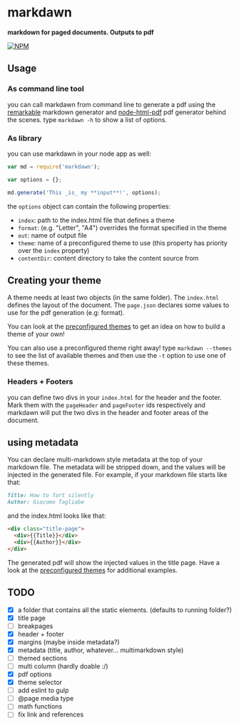 # markdawn

**markdown for paged documents. Outputs to pdf**

[![NPM](https://nodei.co/npm/markdawn.png?downloads=true)](https://nodei.co/npm/markdawn/)

## Usage

### As command line tool

you can call markdawn from command line to generate a pdf using the [remarkable](https://github.com/jonschlinkert/remarkable) markdown generator and [node-html-pdf](https://github.com/marcbachmann/node-html-pdf) pdf generator behind the scenes. type `markdawn -h` to show a list of options.

### As library

you can use markdawn in your node app as well:

````js
var md = require('markdawn');

var options = {};

md.generate('This _is_ my **input**!', options);
````

the `options` object can contain the following properties:

- `index`: path to the index.html file that defines a theme
- `format`: (e.g. "Letter", "A4") overrides the format specified in the theme
- `out`: name of output file
- `theme`: name of a preconfigured theme to use (this property has priority over the `index` property)
- `contentDir`: content directory to take the content source from

## Creating your theme

A theme needs at least two objects (in the same folder). The `index.html` defines the layout of the document. The `page.json` declares some values to use for the pdf generation (e.g: format).

You can look at the [preconfigured themes](https://github.com/itajaja/markdawn/tree/master/themes) to get an idea on how to build a theme of your own!

You can also use a preconfigured theme right away! type `markdawn --themes` to see the list of available themes and then use the `-t` option to use one of these themes.

### Headers + Footers

you can define two divs in your `index.html` for the header and the footer. Mark them with the `pageHeader` and `pageFooter` ids respectively and markdawn will put the two divs in the header and footer areas of the document.

## using metadata

You can declare multi-markdown style metadata at the top of your markdown file. The metadata will be stripped down, and the values will be injected in the generated file. For example, if your markdown file starts like that:

````md
Title: How to fart silently
Author: Giacomo Tagliabe
````

and the index.html looks like that:

````html
<div class="title-page">
  <div>{{Title}}</div>
  <div>{{Author}}</div>
</div>
````

The generated pdf will show the injected values in the title page. Have a look at the [preconfigured themes](https://github.com/itajaja/markdawn/tree/master/themes) for additional examples.

## TODO

- [x] a folder that contains all the static elements. (defaults to running folder?)
- [x] title page
- [ ] breakpages
- [x] header + footer
- [x] margins (maybe inside metadata?)
- [x] metadata (title, author, whatever... multimarkdown style)
- [ ] themed sections
- [ ] multi column (hardly doable :/)
- [x] pdf options
- [x] theme selector
- [ ] add eslint to gulp
- [ ] @page media type
- [ ] math functions
- [ ] fix link and references
